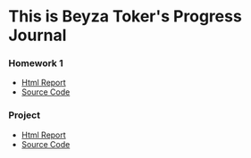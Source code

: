 
# This is Beyza Toker's Progress Journal

### Homework 1 

* [Html Report](https://bu-ie-360.github.io/spring24-beyzatoker/HW1/hw1.html)
* [Source Code](https://github.com/BU-IE-360/spring24-beyzatoker/blob/main/HW1/hw1.ipynb)


### Project

* [Html Report](https://bu-ie-360.github.io/spring24-beyzatoker/project.html)
* [Source Code](https://github.com/BU-IE-360/spring24-beyzatoker/IE360_Project.ipynb)

